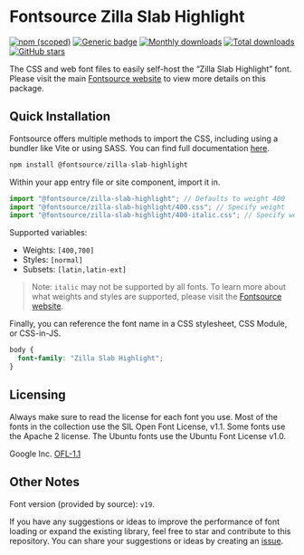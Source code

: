 # Fontsource Zilla Slab Highlight

[![npm (scoped)](https://img.shields.io/npm/v/@fontsource/zilla-slab-highlight?color=brightgreen)](https://www.npmjs.com/package/@fontsource/zilla-slab-highlight) [![Generic badge](https://img.shields.io/badge/fontsource-passing-brightgreen)](https://github.com/fontsource/fontsource) [![Monthly downloads](https://badgen.net/npm/dm/@fontsource/zilla-slab-highlight)](https://github.com/fontsource/fontsource) [![Total downloads](https://badgen.net/npm/dt/@fontsource/zilla-slab-highlight)](https://github.com/fontsource/fontsource) [![GitHub stars](https://img.shields.io/github/stars/fontsource/fontsource.svg?style=social&label=Star)](https://github.com/fontsource/fontsource/stargazers)

The CSS and web font files to easily self-host the “Zilla Slab Highlight” font. Please visit the main [Fontsource website](https://fontsource.org/fonts/zilla-slab-highlight) to view more details on this package.

## Quick Installation

Fontsource offers multiple methods to import the CSS, including using a bundler like Vite or using SASS. You can find full documentation [here](https://fontsource.org/docs/getting-started/introduction).

```javascript
npm install @fontsource/zilla-slab-highlight
```

Within your app entry file or site component, import it in.

```javascript
import "@fontsource/zilla-slab-highlight"; // Defaults to weight 400
import "@fontsource/zilla-slab-highlight/400.css"; // Specify weight
import "@fontsource/zilla-slab-highlight/400-italic.css"; // Specify weight and style
```

Supported variables:
- Weights: `[400,700]`
- Styles: `[normal]`
- Subsets: `[latin,latin-ext]`

> Note: `italic` may not be supported by all fonts. To learn more about what weights and styles are supported, please visit the [Fontsource website](https://fontsource.org/fonts/zilla-slab-highlight).

Finally, you can reference the font name in a CSS stylesheet, CSS Module, or CSS-in-JS.

```css
body {
  font-family: "Zilla Slab Highlight";
}
```

## Licensing
Always make sure to read the license for each font you use. Most of the fonts in the collection use the SIL Open Font License, v1.1. Some fonts use the Apache 2 license. The Ubuntu fonts use the Ubuntu Font License v1.0.

Google Inc.
[OFL-1.1](http://scripts.sil.org/OFL)

## Other Notes
Font version (provided by source): `v19`.

If you have any suggestions or ideas to improve the performance of font loading or expand the existing library, feel free to star and contribute to this repository. You can share your suggestions or ideas by creating an [issue](https://github.com/fontsource/fontsource/issues).